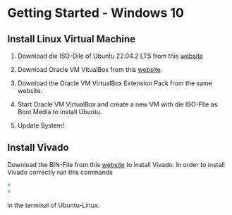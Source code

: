 # Getting Started - Windows 10

## Install Linux Virtual Machine 
1. Download die ISO-Dile of Ubuntu 22.04.2 LTS from this [website](https://ubuntu.com/download/desktop)

2. Download Oracle VM VitualBox from this [website](https://www.virtualbox.org/wiki/Downloads). 

3. Download the Oracle VM VirtualBox Extension Pack from the same website.

4. Start Oracle VM VirtualBox and create a new VM with die ISO-FIle as Boot Media to install Ubuntu.

5. Update System!

## Install Vivado

Download the BIN-File from this [website](https://www.xilinx.com/support/download.html) to install Vivado.
In order to install Vivado correctly run this commands
```sh
#  
# 
```
in the terminal of Ubuntu-Linux.